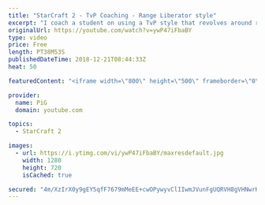 ```yaml
---
title: "StarCraft 2 - TvP Coaching - Range Liberator style"
excerpt: "I coach a student on using a TvP style that revolves around range liberators -- Watch live at https://www.twitch.tv/x5_pig"
originalUrl: https://youtube.com/watch?v=ywP47iFbaBY
type: video
price: Free
length: PT38M53S
publishedDateTime: 2018-12-21T08:44:33Z
heat: 50

featuredContent: "<iframe width=\"800\" height=\"500\" frameborder=\"0\" src=\"https://www.youtube.com/embed/ywP47iFbaBY\" allow=\"accelerometer; autoplay; encrypted-media; gyroscope; picture-in-picture\" allowfullscreen></iframe>"

provider:
  name: PiG
  domain: youtube.com

topics:
  - StarCraft 2

images:
  - url: https://i.ytimg.com/vi/ywP47iFbaBY/maxresdefault.jpg
    width: 1280
    height: 720
    isCached: true

secured: "4m/XzIrX0y9gEY5qfF7679mMeEE+cwOPywyvClIIwmJVunFgUQRVH8gVHNwrKNPgKbfCehlhOocM6GDb4kdY+jbkN1M6QuWuESChy1hJqPV5LBuJV4bTcXmitfPty3xv2GAdbhi12eMnqsx8mMZ3Vf7WHcaI4Z1rFg6i/6A1elWWaUsmAiyZxPJnjf2uNfXxMXXKgLAa74OtiWZO8ISFnh0zAkmbNKBS5piTNYm6JtoVg3ZptzwBH3suO6dty5JCygs8JOTueXVjRcrkHaz+o9ED/Ga8GkEWqwPH5zaSH3asur+bo2x6aJCR/6enc4lZNPXByrH10sZwBtqO14sks26yBT+UwgGKwKXrRMb2dh+AJ2TheunaT2QDkYyIO7QXeEGhXVwwDp/rOlZaezVIQPpk6d1QD5K24eytN1bEFr0=;hcylk+/aEiWfReCguhC4rw=="
---
```


